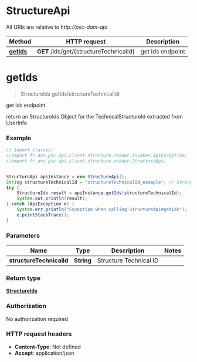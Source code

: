 # StructureApi

All URIs are relative to *http://psc-dam-api*

Method | HTTP request | Description
------------- | ------------- | -------------
[**getIds**](StructureApi.md#getIds) | **GET** /ids/get/{structureTechnicalId} | get ids endpoint

<a name="getIds"></a>
# **getIds**
> StructureIds getIds(structureTechnicalId)

get ids endpoint

return an StructureIds Object for the TechnicalStructureId extracted from UserInfo

### Example
```java
// Import classes:
//import fr.ans.psc.api.client.structure.reader.invoker.ApiException;
//import fr.ans.psc.api.client.structure.reader.StructureApi;


StructureApi apiInstance = new StructureApi();
String structureTechnicalId = "structureTechnicalId_example"; // String | Structure Technical ID
try {
    StructureIds result = apiInstance.getIds(structureTechnicalId);
    System.out.println(result);
} catch (ApiException e) {
    System.err.println("Exception when calling StructureApi#getIds");
    e.printStackTrace();
}
```

### Parameters

Name | Type | Description  | Notes
------------- | ------------- | ------------- | -------------
 **structureTechnicalId** | **String**| Structure Technical ID |

### Return type

[**StructureIds**](StructureIds.md)

### Authorization

No authorization required

### HTTP request headers

 - **Content-Type**: Not defined
 - **Accept**: application/json

